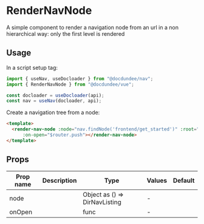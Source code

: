 # RenderNavNode

A simple component to render a navigation node from an url in a non hierarchical way: only
the first level is rendered

## Usage

In a script setup tag:

```ts
import { useNav, useDocloader } from "@docdundee/nav";
import { RenderNavNode } from "@docdundee/vue";

const docloader = useDocloader(api);
const nav = useNav(docloader, api);
```

Create a navigation tree from a node:

```html
<template>
  <render-nav-node :node="nav.findNode('frontend/get_started')" :root="false"
      :on-open="$router.push"></render-nav-node>
</template>
```

## Props

| Prop name | Description | Type                             | Values | Default |
| --------- | ----------- | -------------------------------- | ------ | ------- |
| node      |             | Object as () =&gt; DirNavListing | -      |         |
| onOpen    |             | func                             | -      |         |